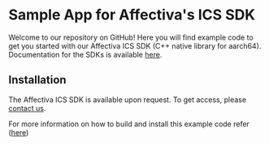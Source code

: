 # Sample App for Affectiva's ICS SDK

Welcome to our repository on GitHub! Here you will find example code to get you started with our Affectiva ICS SDK (C++ native library for aarch64). Documentation for the SDKs is available [here](https://auto.affectiva.com).


Installation
------------

The Affectiva ICS SDK is available upon request. To get access, please [contact us](https://auto.affectiva.com/).


For more information on how to build and install this example code refer ([here](vision/README.md))
